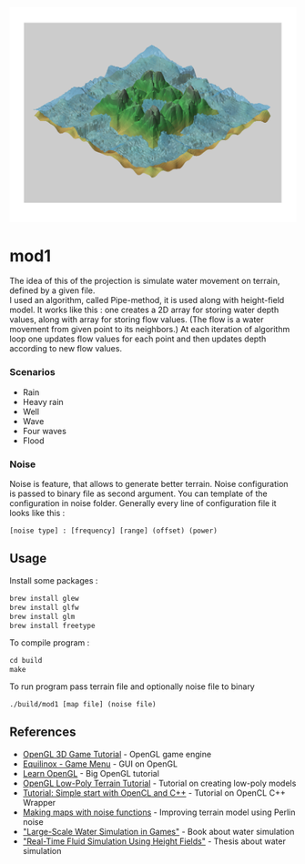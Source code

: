 ![](project_additional/icon.png)

# mod1

The idea of this of the projection is simulate water movement on terrain, defined by a given file. \
I used an algorithm, called Pipe-method, it is used along with height-field model. It works like this : 
one creates a 2D array for storing water depth values, along with array for storing flow values.
(The flow is a water movement from given point to its neighbors.)
At each iteration of algorithm loop one updates flow values for each point and then updates depth according to new flow values.    

### Scenarios

* Rain
* Heavy rain
* Well
* Wave
* Four waves
* Flood

### Noise 

Noise is feature, that allows to generate better terrain.
Noise configuration is passed to binary file as second argument. 
You can template of the configuration in noise folder.
Generally every line of configuration file it looks like this :

```
[noise type] : [frequency] [range] (offset) (power) 
``` 

## Usage

Install some packages :
```
brew install glew
brew install glfw
brew install glm
brew install freetype
```
To compile program :
```
cd build
make
```

To run program pass terrain file and optionally noise file to binary

```
./build/mod1 [map file] (noise file)
``` 

## References

* [OpenGL 3D Game Tutorial](https://www.youtube.com/playlist?list=PLRIWtICgwaX0u7Rf9zkZhLoLuZVfUksDP) - OpenGL game engine
* [Equilinox - Game Menu](https://www.youtube.com/watch?v=TnWt31irobo&list=PLRIWtICgwaX1gcSZ8qj8Q473tz7PsNmpR&index=122) - GUI on OpenGL
* [Learn OpenGL](https://habr.com/ru/post/473990/) - Big OpenGL tutorial
* [OpenGL Low-Poly Terrain Tutorial](https://www.youtube.com/watch?v=l6PEfzQVpvM&list=PLRIWtICgwaX19nkYWDV-U1Ng2C2jnFFLt) - Tutorial on creating low-poly models
* [Tutorial: Simple start with OpenCL and C++](http://simpleopencl.blogspot.com/2013/06/tutorial-simple-start-with-opencl-and-c.html) -  Tutorial on OpenCL C++ Wrapper
* [Making maps with noise functions](https://www.redblobgames.com/maps/terrain-from-noise/) - Improving terrain model using Perlin noise
* ["Large-Scale Water Simulation in Games"](https://tutcris.tut.fi/portal/files/4312220/kellomaki_1354.pdf) - Book about water simulation
* ["Real-Time Fluid Simulation Using Height Fields"](http://citeseerx.ist.psu.edu/viewdoc/download?doi=10.1.1.138.5153&rep=rep1&type=pdf) - Thesis about water simulation
